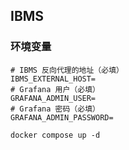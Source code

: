 ## IBMS

### 环境变量

```shell
# IBMS 反向代理的地址（必填）
IBMS_EXTERNAL_HOST=
# Grafana 用户（必填）
GRAFANA_ADMIN_USER=
# Grafana 密码（必填）
GRAFANA_ADMIN_PASSWORD=
```

```shell
docker compose up -d
```
